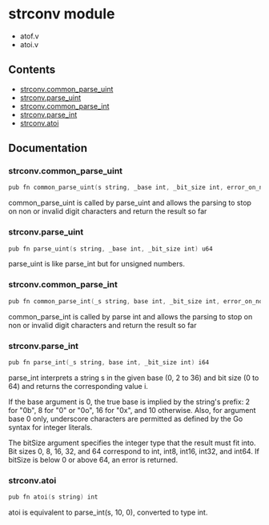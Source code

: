 # strconv module
- atof.v
- atoi.v
## Contents
- [strconv.common_parse_uint](#strconvcommon_parse_uint)
- [strconv.parse_uint](#strconvparse_uint)
- [strconv.common_parse_int](#strconvcommon_parse_int)
- [strconv.parse_int](#strconvparse_int)
- [strconv.atoi](#strconvatoi)

## Documentation
### strconv.common_parse_uint
```v
pub fn common_parse_uint(s string, _base int, _bit_size int, error_on_non_digit bool, error_on_high_digit bool) u64
```
common_parse_uint is called by parse_uint and allows the parsing 
to stop on non or invalid digit characters and return the result so far

### strconv.parse_uint
```v
pub fn parse_uint(s string, _base int, _bit_size int) u64
```
parse_uint is like parse_int but for unsigned numbers.

### strconv.common_parse_int
```v
pub fn common_parse_int(_s string, base int, _bit_size int, error_on_non_digit bool, error_on_high_digit bool) i64
```
common_parse_int is called by parse int and allows the parsing 
to stop on non or invalid digit characters and return the result so far

### strconv.parse_int
```v
pub fn parse_int(_s string, base int, _bit_size int) i64
```
parse_int interprets a string s in the given base (0, 2 to 36) and 
bit size (0 to 64) and returns the corresponding value i. 
 
If the base argument is 0, the true base is implied by the string's 
prefix: 2 for "0b", 8 for "0" or "0o", 16 for "0x", and 10 otherwise. 
Also, for argument base 0 only, underscore characters are permitted 
as defined by the Go syntax for integer literals. 
 
The bitSize argument specifies the integer type 
that the result must fit into. Bit sizes 0, 8, 16, 32, and 64 
correspond to int, int8, int16, int32, and int64. 
If bitSize is below 0 or above 64, an error is returned.

### strconv.atoi
```v
pub fn atoi(s string) int
```
atoi is equivalent to parse_int(s, 10, 0), converted to type int.
